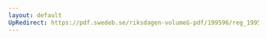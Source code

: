 ```yaml
---
layout: default
UpRedirect: https://pdf.swedeb.se/riksdagen-volumeG-pdf/199596/reg_199596_KU/reg_199596_KU_0015.pdf
---
```

